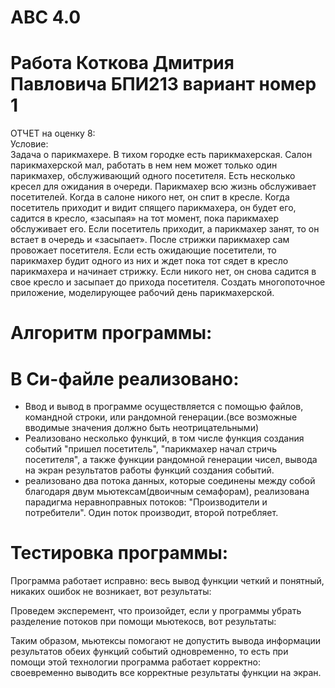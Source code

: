 # ABC 4.0
# Работа Коткова Дмитрия Павловича БПИ213 вариант номер 1 
ОТЧЕТ на оценку 8:  
Условие:  
Задача о парикмахере. В тихом городке есть парикмахерская. Салон парикмахерской мал, работать в нем нем может только один парикмахер, обслуживающий одного посетителя. Есть несколько кресел для ожидания в очереди. Парикмахер всю жизнь обслуживает посетителей. Когда в салоне никого нет, он спит в кресле. Когда посетитель приходит и видит спящего парикмахера, он будет его, садится в кресло, «засыпая» на тот момент, пока парикмахер обслуживает его. Если посетитель приходит, а парикмахер занят, то он встает в очередь и «засыпает». После стрижки парикмахер сам провожает посетителя. Если есть ожидающие посетители, то парикмахер будит одного из них и ждет пока тот сядет в кресло парикмахера и начинает стрижку. Если никого нет, он снова садится в свое кресло и засыпает до прихода посетителя. Создать многопоточное приложение, моделирующее рабочий день парикмахерской.
# Алгоритм программы:

# В Си-файле реализовано:
 * Ввод и вывод в программе осуществляется с помощью файлов, командной строки, или рандомной генерации.(все возможные вводимые значения должно быть неотрицательными)
 * Реализовано несколько функций, в том числе функция создания событий "пришел посетитель", "парикмахер начал стричь посетителя", а также функции рандомной
 генерации чисел, вывода на экран результатов работы функций создания событий.
 * реализовано два потока данных, которые соединены между собой благодаря двум мьютексам(двоичным семафорам), реализована парадигма неравноправных потоков: "Производители и потребители". Один поток производит, второй потребляет.
 # Тестировка программы:
Программа работает исправно: весь вывод функции четкий и понятный, никаких ошибок не возникает, вот результаты:


Проведем эксперемент, что произойдет, если у программы убрать разделение потоков при помощи мьютекосв, вот результаты:


Таким образом, мьютексы помогают не допустить вывода информации результатов обеих функций событий одновременно, то есть при помощи этой технологии программа работает корректно: своевременно выводить все корректные результаты функции на экран.
